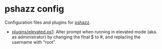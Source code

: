 # pshazz config

Configuration files and plugins for [pshazz].

* [plugins/elevated.ps1]: Alter prompt when running in elevated mode (aka. as administrator) by changing the final $ to #, and replacing the username with "root".

[pshazz]: https://github.com/lukesampson/pshazz
[plugins/elevated.ps1]: plugins/elevated.ps1